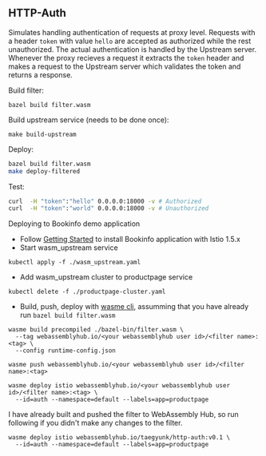 ## HTTP-Auth

Simulates handling authentication of requests at proxy level. Requests with a
header `token` with value `hello` are accepted as authorized while the rest
unauthorized. The actual authentication is handled by the Upstream server.
Whenever the proxy recieves a request it extracts the `token` header and makes
a request to the Upstream server which validates the token and returns a
response.

Build filter:

```shell
bazel build filter.wasm
```

Build upstream service (needs to be done once):

```shell
make build-upstream
```

Deploy:

```bash
bazel build filter.wasm
make deploy-filtered
```

Test:

```bash
curl  -H "token":"hello" 0.0.0.0:18000 -v # Authorized
curl  -H "token":"world" 0.0.0.0:18000 -v # Unauthorized
```

Deploying to Bookinfo demo application

- Follow [Getting
  Started](https://archive.istio.io/v1.5/docs/setup/getting-started/) to install
  Bookinfo application with Istio 1.5.x
- Start wasm_upstream service

```shell
kubectl apply -f ./wasm_upstream.yaml
```

- Add wasm_upstream cluster to productpage service

```shell
kubectl delete -f ./productpage-cluster.yaml
```

- Build, push, deploy with [wasme cli](https://github.com/solo-io/wasme),
  assumming that you have already run `bazel build filter.wasm`

```shell
wasme build precompiled ./bazel-bin/filter.wasm \
  --tag webassemblyhub.io/<your webassemblyhub user id>/<filter name>:<tag> \
  --config runtime-config.json

wasme push webassemblyhub.io/<your webassemblyhub user id>/<filter name>:<tag>

wasme deploy istio webassemblyhub.io/<your webassemblyhub user id>/<filter name>:<tag> \
  --id=auth --namespace=default --labels=app=productpage
```

I have already built and pushed the filter to WebAssembly Hub, so run following
if you didn't make any changes to the filter.

```shell
wasme deploy istio webassemblyhub.io/taegyunk/http-auth:v0.1 \
  --id=auth --namespace=default --labels=app=productpage
```
